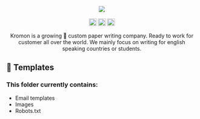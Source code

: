 <p align="center">
    <img src="https://github.com/IAmGitau/freelancer-backend/blob/master/templates/img/Kromon.png">
    <br>
    <br>
    <img height="20px" src="https://api.netlify.com/api/v1/badges/88afbb86-1657-4de0-b211-79371fd3004a/deploy-status">
    <img height="20px" src="https://github.com/IAmGitau/freelancer-backend/workflows/Unit%20Tests/badge.svg">
    <img height="20px" src="https://github.com/IAmGitau/freelancer-backend/workflows/Linting/badge.svg">
</p>
<p align="center">
Kromon is a growing 🚀 custom paper writing company. Ready to work for customer all over the world. We mainly focus on writing for english speaking countries or students.
</p>

## 🎯 Templates

### This folder currently contains:
 - Email templates 
 - Images
 - Robots.txt